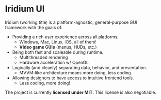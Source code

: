Iridium UI
=======

Iridium (working title) is a platform-agnostic, general-purpose GUI framework with the goals of:

- Providing a rich user experience across all platforms.
    - Windows, Mac, Linux, iOS, all of them!
    - **Video game GUIs** (menus, HUDs, etc.)
- Being both fast and scaleable during runtime.
    - Multithreaded rendering
    - Hardware acceleration w/ OpenGL
- Logically (and cleanly) separating data, behavior, and presentation.
    - MVVM-like architecture means more doing, less coding.
- Allowing designers to have access to intuitive frontend tools.
    - Less coding, more doing!

The project is currently **licensed under MIT**. This license is also negotiable.

